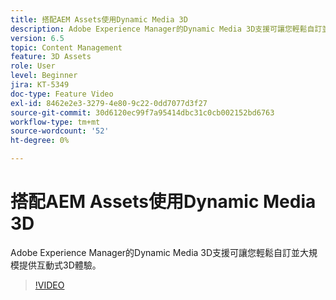 ```yaml
---
title: 搭配AEM Assets使用Dynamic Media 3D
description: Adobe Experience Manager的Dynamic Media 3D支援可讓您輕鬆自訂並大規模提供互動式3D體驗
version: 6.5
topic: Content Management
feature: 3D Assets
role: User
level: Beginner
jira: KT-5349
doc-type: Feature Video
exl-id: 8462e2e3-3279-4e80-9c22-0dd7077d3f27
source-git-commit: 30d6120ec99f7a95414dbc31c0cb002152bd6763
workflow-type: tm+mt
source-wordcount: '52'
ht-degree: 0%

---
```


# 搭配AEM Assets使用Dynamic Media 3D

Adobe Experience Manager的Dynamic Media 3D支援可讓您輕鬆自訂並大規模提供互動式3D體驗。

>[!VIDEO](https://video.tv.adobe.com/v/35156?quality=12&learn=on)
